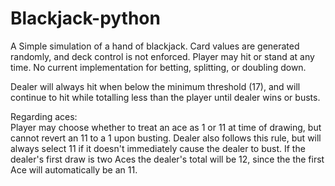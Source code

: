 # Blackjack-python

A Simple simulation of a hand of blackjack. Card values are generated randomly, and deck control is not enforced. Player may hit or stand at any time. No current implementation for betting, splitting, or doubling down.

Dealer will always hit when below the minimum threshold (17), and will continue to hit while totalling less than the player until dealer wins or busts.

Regarding aces:<br>
Player may choose whether to treat an ace as 1 or 11 at time of drawing, but cannot revert an 11 to a 1 upon busting. Dealer also follows this rule, but will always select 11 if it doesn't immediately cause the dealer to bust. If the dealer's first draw is two Aces the dealer's total will be 12, since the the first Ace will automatically be an 11.
